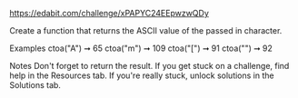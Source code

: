 https://edabit.com/challenge/xPAPYC24EEpwzwQDy

Create a function that returns the ASCII value of the passed in character.

Examples
ctoa("A") ➞ 65
ctoa("m") ➞ 109
ctoa("[") ➞ 91
ctoa("\") ➞ 92

Notes
Don't forget to return the result.
If you get stuck on a challenge, find help in the Resources tab.
If you're really stuck, unlock solutions in the Solutions tab.